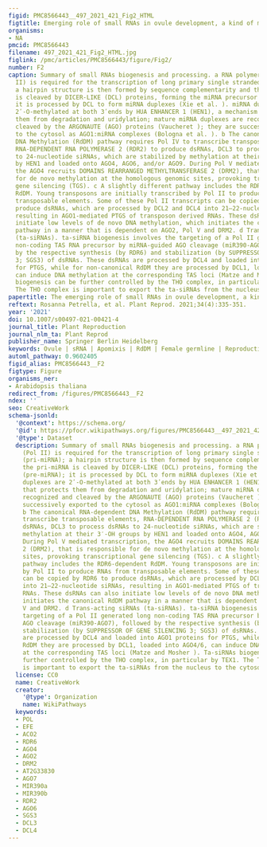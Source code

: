 ```yaml
---
figid: PMC8566443__497_2021_421_Fig2_HTML
figtitle: Emerging role of small RNAs in ovule development, a kind of magic
organisms:
- NA
pmcid: PMC8566443
filename: 497_2021_421_Fig2_HTML.jpg
figlink: /pmc/articles/PMC8566443/figure/Fig2/
number: F2
caption: Summary of small RNAs biogenesis and processing. a RNA polymerase II (Pol
  II) is required for the transcription of long primary single stranded miRNA (pri-miRNA);
  a hairpin structure is then formed by sequence complementarity and the pri-miRNA
  is cleaved by DICER-LIKE (DCL) proteins, forming the miRNA precursor (pre-miRNA);
  it is processed by DCL to form miRNA duplexes (Xie et al. ). miRNA duplexes are
  2ʹ‑O‑methylated at both 3ʹends by HUA ENHANCER 1 (HEN1), a mechanism that protects
  them from degradation and uridylation; mature miRNA duplexes are recognized and
  cleaved by the ARGONAUTE (AGO) proteins (Vaucheret ); they are successively exported
  to the cytosol as AGO1:miRNA complexes (Bologna et al. ). b The canonical RNA-dependent
  DNA Methylation (RdDM) pathway requires Pol IV to transcribe transposable elements,
  RNA-DEPENDENT RNA POLYMERASE 2 (RDR2) to produce dsRNAs, DCL3 to process dsRNAs
  to 24-nucleotide siRNAs, which are stabilized by methylation at their 3′-OH groups
  by HEN1 and loaded onto AGO4, AGO6, and/or AGO9. During Pol V mediated transcription,
  the AGO4 recruits DOMAINS REARRANGED METHYLTRANSFERASE 2 (DRM2), that is responsible
  for de novo methylation at the homologous genomic sites, provoking transcriptional
  gene silencing (TGS). c A slightly different pathway includes the RDR6-dependent
  RdDM. Young transposons are initially transcribed by Pol II to produce RNAs from
  transposable elements. Some of these Pol II transcripts can be copied by RDR6 to
  produce dsRNAs, which are processed by DCL2 and DCL4 into 21–22-nucleotide siRNAs,
  resulting in AGO1-mediated PTGS of transposon derived RNAs. These dsRNAs can also
  initiate low levels of de novo DNA methylation, which initiates the canonical RdDM
  pathway in a manner that is dependent on AGO2, Pol V and DRM2. d Trans-acting siRNAs
  (ta-siRNAs). ta-siRNA biogenesis involves the targeting of a Pol II generated long
  non-coding TAS RNA precursor by miRNA-guided AGO cleavage (miR390-AGO7), followed
  by the respective synthesis (by RDR6) and stabilization (by SUPPRESSOR OF GENE SILENCING
  3; SGS3) of dsRNAs. These dsRNAs are processed by DCL4 and loaded into AGO1 proteins
  for PTGS, while for non-canonical RdDM they are processed by DCL1, loaded into AGO4/6,
  can induce DNA methylation at the corresponding TAS loci (Matze and Mosher ). Ta-siRNAs
  biogenesis can be further controlled by the THO complex, in particular by TEX1.
  The THO complex is important to export the ta-siRNAs from the nucleus to the cytosol
papertitle: The emerging role of small RNAs in ovule development, a kind of magic.
reftext: Rosanna Petrella, et al. Plant Reprod. 2021;34(4):335-351.
year: '2021'
doi: 10.1007/s00497-021-00421-4
journal_title: Plant Reproduction
journal_nlm_ta: Plant Reprod
publisher_name: Springer Berlin Heidelberg
keywords: Ovule | sRNA | Apomixis | RdDM | Female germline | Reproduction
automl_pathway: 0.9602405
figid_alias: PMC8566443__F2
figtype: Figure
organisms_ner:
- Arabidopsis thaliana
redirect_from: /figures/PMC8566443__F2
ndex: ''
seo: CreativeWork
schema-jsonld:
  '@context': https://schema.org/
  '@id': https://pfocr.wikipathways.org/figures/PMC8566443__497_2021_421_Fig2_HTML.html
  '@type': Dataset
  description: Summary of small RNAs biogenesis and processing. a RNA polymerase II
    (Pol II) is required for the transcription of long primary single stranded miRNA
    (pri-miRNA); a hairpin structure is then formed by sequence complementarity and
    the pri-miRNA is cleaved by DICER-LIKE (DCL) proteins, forming the miRNA precursor
    (pre-miRNA); it is processed by DCL to form miRNA duplexes (Xie et al. ). miRNA
    duplexes are 2ʹ‑O‑methylated at both 3ʹends by HUA ENHANCER 1 (HEN1), a mechanism
    that protects them from degradation and uridylation; mature miRNA duplexes are
    recognized and cleaved by the ARGONAUTE (AGO) proteins (Vaucheret ); they are
    successively exported to the cytosol as AGO1:miRNA complexes (Bologna et al. ).
    b The canonical RNA-dependent DNA Methylation (RdDM) pathway requires Pol IV to
    transcribe transposable elements, RNA-DEPENDENT RNA POLYMERASE 2 (RDR2) to produce
    dsRNAs, DCL3 to process dsRNAs to 24-nucleotide siRNAs, which are stabilized by
    methylation at their 3′-OH groups by HEN1 and loaded onto AGO4, AGO6, and/or AGO9.
    During Pol V mediated transcription, the AGO4 recruits DOMAINS REARRANGED METHYLTRANSFERASE
    2 (DRM2), that is responsible for de novo methylation at the homologous genomic
    sites, provoking transcriptional gene silencing (TGS). c A slightly different
    pathway includes the RDR6-dependent RdDM. Young transposons are initially transcribed
    by Pol II to produce RNAs from transposable elements. Some of these Pol II transcripts
    can be copied by RDR6 to produce dsRNAs, which are processed by DCL2 and DCL4
    into 21–22-nucleotide siRNAs, resulting in AGO1-mediated PTGS of transposon derived
    RNAs. These dsRNAs can also initiate low levels of de novo DNA methylation, which
    initiates the canonical RdDM pathway in a manner that is dependent on AGO2, Pol
    V and DRM2. d Trans-acting siRNAs (ta-siRNAs). ta-siRNA biogenesis involves the
    targeting of a Pol II generated long non-coding TAS RNA precursor by miRNA-guided
    AGO cleavage (miR390-AGO7), followed by the respective synthesis (by RDR6) and
    stabilization (by SUPPRESSOR OF GENE SILENCING 3; SGS3) of dsRNAs. These dsRNAs
    are processed by DCL4 and loaded into AGO1 proteins for PTGS, while for non-canonical
    RdDM they are processed by DCL1, loaded into AGO4/6, can induce DNA methylation
    at the corresponding TAS loci (Matze and Mosher ). Ta-siRNAs biogenesis can be
    further controlled by the THO complex, in particular by TEX1. The THO complex
    is important to export the ta-siRNAs from the nucleus to the cytosol
  license: CC0
  name: CreativeWork
  creator:
    '@type': Organization
    name: WikiPathways
  keywords:
  - POL
  - EFE
  - ACO2
  - RDR6
  - AGO4
  - AGO2
  - DRM2
  - AT2G33830
  - AGO7
  - MIR390a
  - MIR390b
  - RDR2
  - AGO6
  - SGS3
  - DCL3
  - DCL4
---
```

